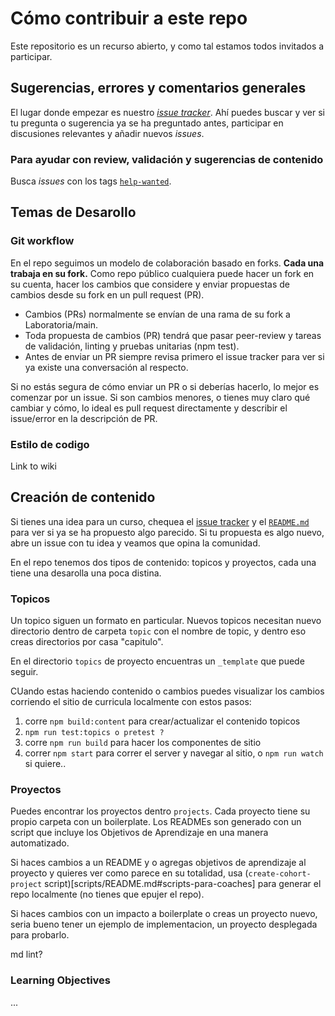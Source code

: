 # Cómo contribuir a este repo

Este repositorio es un recurso abierto, y como tal estamos todos invitados a
participar. 

## Sugerencias, errores y comentarios generales

El lugar donde empezar es nuestro
[_issue tracker_](https://github.com/Laboratoria/bootcamp/issues). Ahí
puedes buscar y ver si tu pregunta o sugerencia ya se ha preguntado antes,
participar en discusiones relevantes y añadir nuevos _issues_.

### Para ayudar con review, validación y sugerencias de contenido

Busca _issues_ con los tags [`help-wanted`](https://github.com/Laboratoria/bootcamp/issues?q=is%3Aissue+is%3Aopen+label%3A%22help+wanted%22).

## Temas de Desarollo 

### Git workflow

En el repo seguimos un modelo de colaboración basado en forks.
__Cada una trabaja en su fork.__ Como repo público cualquiera puede
hacer un fork en su cuenta, hacer los cambios que considere y enviar
propuestas de cambios desde su fork en un pull request (PR).

* Cambios (PRs) normalmente se envían de una rama de su fork a Laboratoria/main.
* Toda propuesta de cambios (PR) tendrá que pasar peer-review y tareas de validación,
  linting y pruebas unitarias (npm test).
* Antes de enviar un PR siempre revisa primero el issue tracker para ver si ya existe
  una conversación al respecto.

Si no estás segura de cómo enviar un PR o si deberías hacerlo, lo mejor es comenzar
por un issue.
Si son cambios menores, o tienes muy claro qué cambiar y cómo,
lo ideal es pull request directamente y describir el issue/error
en la descripción de PR.

### Estilo de codigo

Link to wiki

## Creación de contenido

Si tienes una idea para un curso, chequea el
[issue tracker](https://github.com/Laboratoria/bootcamp/issues) y el
[`README.md`](README.md) para ver si ya se ha propuesto algo parecido. Si tu
propuesta es algo nuevo, abre un issue con tu idea y veamos que opina la
comunidad.

En el repo tenemos dos tipos de contenido: topicos y proyectos, cada una tiene
una desarolla una poca distina.

### Topicos

Un topico siguen un formato en particular. Nuevos topicos necesitan nuevo directorio
dentro de carpeta `topic` con el nombre de topic, y dentro eso creas directorios por casa "capitulo".

En el directorio `topics` de proyecto encuentras un `_template` que puede seguir. 

CUando estas haciendo contenido o cambios puedes visualizar los cambios corriendo el sitio
de curricula localmente con estos pasos:

1. corre `npm build:content` para crear/actualizar el contenido topicos
2. `npm run test:topics o pretest ?`
3. corre `npm run build` para hacer los componentes de sitio
4. correr `npm start` para correr el server y navegar al sitio, o `npm run watch` si quiere..
    

### Proyectos

Puedes encontrar los proyectos dentro `projects`. Cada proyecto tiene su propio carpeta con un 
boilerplate. Los READMEs son generado con un script que incluye los Objetivos de Aprendizaje 
en una manera automatizado. 

Si haces cambios a un README y o agregas objetivos de aprendizaje al proyecto 
y quieres ver como parece en su totalidad,
usa (`create-cohort-project` script)[scripts/README.md#scripts-para-coaches] para generar
el repo localmente (no tienes que epujer el repo).

Si haces cambios con un impacto a boilerplate o creas un proyecto nuevo,
seria bueno tener un ejemplo de implementacion, un proyecto desplegada para probarlo.

md lint?

### Learning Objectives 

...


